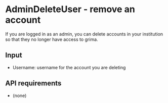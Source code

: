 # AdminDeleteUser - remove an account

If you are logged in as an admin, you can delete accounts
in your institution so that they no longer have access
to grima.

## Input
* Username: username for the account you are deleting

## API requirements
* (none)
